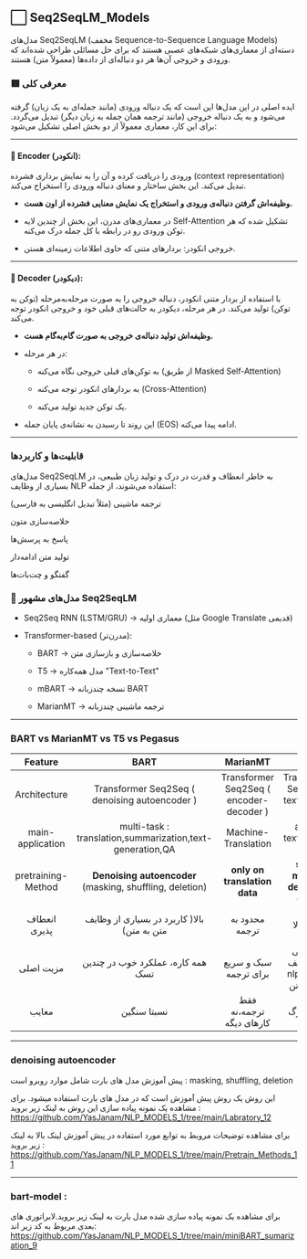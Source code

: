 ## ⬜ Seq2SeqLM_Models
مدل‌های Seq2SeqLM (مخفف Sequence-to-Sequence Language Models) دسته‌ای از معماری‌های شبکه‌های عصبی هستند که برای حل مسائلی طراحی شده‌اند که ورودی و خروجی آن‌ها هر دو دنباله‌ای از داده‌ها (معمولاً متن) هستند.

### 🟥 معرفی کلی

ایده اصلی در این مدل‌ها این است که یک دنباله ورودی (مانند جمله‌ای به یک زبان) گرفته می‌شود و به یک دنباله خروجی (مانند ترجمه همان جمله به زبان دیگر) تبدیل می‌گردد. برای این کار، معماری معمولاً از دو بخش اصلی تشکیل می‌شود:

---
#### 🔴 Encoder (انکودر):
ورودی را دریافت کرده و آن را به نمایش برداری فشرده (context representation) تبدیل می‌کند. این بخش ساختار و معنای دنباله ورودی را استخراج می‌کند.

- __وظیفه‌اش گرفتن دنباله‌ی ورودی و استخراج یک نمایش معنایی فشرده از اون هست.__

- در معماری‌های مدرن، این بخش از چندین لایه Self-Attention تشکیل شده که هر توکن ورودی رو در رابطه با کل جمله درک می‌کنه.

- خروجی انکودر: بردارهای متنی که حاوی اطلاعات زمینه‌ای هستن.

---  
#### 🔴 Decoder (دیکودر):
با استفاده از بردار متنی انکودر، دنباله خروجی را به صورت مرحله‌به‌مرحله (توکن به توکن) تولید می‌کند. در هر مرحله، دیکودر به حالت‌های قبلی خود و خروجی انکودر توجه می‌کند.

- __وظیفه‌اش تولید دنباله‌ی خروجی به صورت گام‌به‌گام هست.__

- در هر مرحله:

  - به توکن‌های قبلی خروجی نگاه می‌کنه (از طریق Masked Self-Attention)

  - به بردارهای انکودر توجه می‌کنه (Cross-Attention)

  - یک توکن جدید تولید می‌کنه.

- این روند تا رسیدن به نشانه‌ی پایان جمله (EOS) ادامه پیدا می‌کنه.
---

### قابلیت‌ها و کاربردها

مدل‌های Seq2SeqLM به خاطر انعطاف و قدرت در درک و تولید زبان طبیعی، در بسیاری از وظایف NLP استفاده می‌شوند، از جمله:

ترجمه ماشینی (مثلاً تبدیل انگلیسی به فارسی)

خلاصه‌سازی متون

پاسخ به پرسش‌ها

تولید متن ادامه‌دار

گفتگو و چت‌بات‌ها


### 🔑 مدل‌های مشهور Seq2SeqLM

- Seq2Seq RNN (LSTM/GRU) → معماری اولیه (مثل Google Translate قدیمی)

- Transformer-based (مدرن‌تر):

  - BART → خلاصه‌سازی و بازسازی متن

  - T5 → مدل همه‌کاره "Text-to-Text"

  - mBART → نسخه چندزبانه BART

  - MarianMT → ترجمه ماشینی چندزبانه
 
---

### BART vs MarianMT vs T5 vs Pegasus

|  Feature  | BART | MarianMT | T5 | Pegasus | 
|:--------:|:--------:|:--------:|:--------:|:--------:|
| Architecture | Transformer Seq2Seq ( denoising autoencoder ) | Transformer Seq2Seq ( encoder-decoder ) | Transformer Seq2Seq ( text-to-text ) | Transformer Seq2Seq ( summarization-focused ) |
| main-application | multi-task : translation,summarization,text-generation,QA | Machine-Translation | all NLP text-to-text Tasks | abstractive summarization |
| pretraining-Method | __Denoising autoencoder__ (masking, shuffling, deletion) | __only on translation data__ | __span-masked denoising__ on C4 | __Gap-Sentence Generation__ ( حذف جملات کلیدی ) |
| انعطاف پذیری | بالا( کاربرد در بسیاری از وظایف متن به متن) | محدود به ترجمه | بسیار بالا | محدودتر،ولی فوق العاده قوی در خلاصه سازی |
| مزیت اصلی | همه کاره، عملکرد خوب در چندین تسک |سبک و سریع برای ترجمه | یکپارچگی همه وظایف nlp در قالب متن به متن | بهترین عملکرد در خلاصه سازی |
| معایب | نسبتا سنگین | فقط ترجمه،نه کارهای دیگه | بسیار بزرگ | تخصصی بودن |



---
### denoising autoencoder 
پیش آموزش مدل های بارت شامل موارد روبرو است : masking, shuffling, deletion

این روش یک روش پیش آموزش است که در مدل های بارت استفاده میشود. برای مشاهده یک نمونه پیاده سازی این روش به لینک زیر بروید :
https://github.com/YasJanam/NLP_MODELS_1/tree/main/Labratory_12

برای مشاهده توضیحات مروبط به توابع مورد استفاده در پیش آموزش لینک بالا به لینک زیر بروید :
https://github.com/YasJanam/NLP_MODELS_1/tree/main/Pretrain_Methods_11

---
### bart-model  : 
برای مشاهده یک نمونه پیاده سازی شده مدل بارت به لینک زیر بروید.لابراتوری های بعدی مربوط به کد زیر اند:
https://github.com/YasJanam/NLP_MODELS_1/tree/main/miniBART_sumarization_9


